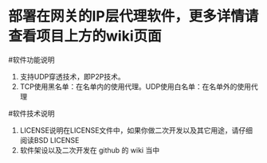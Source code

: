 # 部署在网关的IP层代理软件，更多详情请查看项目上方的wiki页面

#软件功能说明
1. 支持UDP穿透技术，即P2P技术。
2. TCP使用黑名单：在名单内的使用代理。UDP使用白名单：在名单外的使用代理

#软件技术说明
1. LICENSE说明在LICENSE文件中，如果你做二次开发以及其它用途，请仔细阅读BSD LICENSE
2. 软件架设以及二次开发在 github 的 wiki 当中